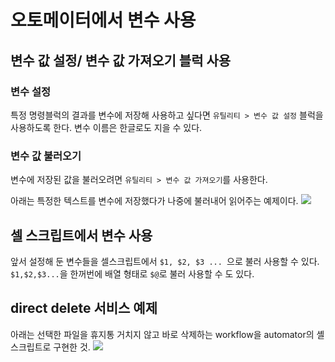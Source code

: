 # 오토메이터에서 변수 사용
## 변수 값 설정/ 변수 값 가져오기 블럭 사용

### 변수 설정
특정 명령블럭의 결과를 변수에 저장해 사용하고 싶다면  `유틸리티 > 변수 값 설정` 블럭을 사용하도록 한다. 변수 이름은 한글로도 지을 수 있다.

### 변수 값 불러오기
변수에 저장된 값을 불러오려면 `유틸리티 > 변수 값 가져오기`를 사용한다.

아래는 특정한 텍스트를 변수에 저장했다가 나중에 불러내어 읽어주는 예제이다.
![](https://p195.p4.n0.cdn.getcloudapp.com/items/yAurYeXX/7fa94f71-b170-490a-a2a0-9aa515000e7c.jpg?v=88497fb44fd6687cb14683edef4079df)

## 셀 스크립트에서 변수 사용
앞서 설정해 둔 변수들을 셀스크립트에서
`$1, $2, $3 ... `으로 불러 사용할 수 있다.
`$1,$2,$3...`을 한꺼번에 배열 형태로 `$@`로 불러 사용할 수 도 있다.

## direct delete 서비스 예제
아래는 선택한 파일을 휴지통 거치지 않고 바로 삭제하는 workflow을 automator의 셸 스크립트로 구현한 것.
![](https://p195.p4.n0.cdn.getcloudapp.com/items/d5uAWX7d/47362922-608f-4cc0-9ac4-63db7f43457c.jpg?v=0fb716804047b205519405c1d2caf7ff)
